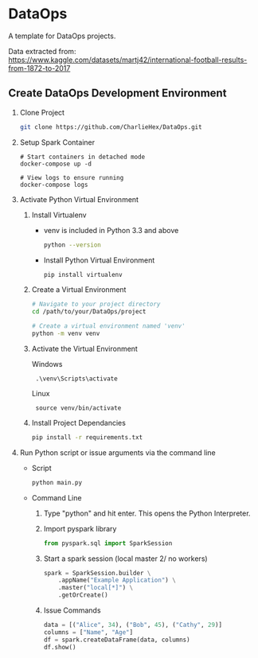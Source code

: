 # DataOps
A template for DataOps projects.

Data extracted from: https://www.kaggle.com/datasets/martj42/international-football-results-from-1872-to-2017

## Create DataOps Development Environment

1) Clone Project

    ```bash
    git clone https://github.com/CharlieHex/DataOps.git
    ```

2) Setup Spark Container

    ```docker
    # Start containers in detached mode
    docker-compose up -d

    # View logs to ensure running
    docker-compose logs
    ```

2) Activate Python Virtual Environment

    1) Install Virtualenv
    
        * venv is included in Python 3.3 and above
            ```bash
            python --version
            ```
        * Install Python Virtual Environment
            ```bash
            pip install virtualenv
            ```
    2) Create a Virtual Environment

        ```Bash
        # Navigate to your project directory
        cd /path/to/your/DataOps/project

        # Create a virtual environment named 'venv'
        python -m venv venv
        ```

    3) Activate the Virtual Environment

        Windows
        
            .\venv\Scripts\activate

        Linux

            source venv/bin/activate

    4) Install Project Dependancies

        ```bash
        pip install -r requirements.txt
        ```

3) Run Python script or issue arguments via the command line

    * Script

        ```bash
        python main.py
        ```

    * Command Line

        1) Type "python" and hit enter. This opens the Python Interpreter.
        
        2) Import pyspark library
            ```python
            from pyspark.sql import SparkSession
            ```
        3) Start a spark session (local master 2/ no workers)
            ```python
            spark = SparkSession.builder \
                .appName("Example Application") \
                .master("local[*]") \
                .getOrCreate()
            ```
        4) Issue Commands
            ```python
            data = [("Alice", 34), ("Bob", 45), ("Cathy", 29)]
            columns = ["Name", "Age"]
            df = spark.createDataFrame(data, columns)
            df.show()
            ```